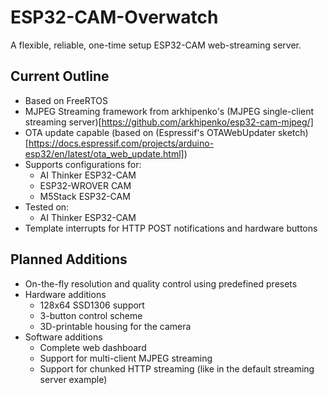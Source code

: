 # ESP32-CAM-Overwatch
A flexible, reliable, one-time setup ESP32-CAM web-streaming server.

## Current Outline
- Based on FreeRTOS
- MJPEG Streaming framework from arkhipenko's (MJPEG single-client streaming server)[https://github.com/arkhipenko/esp32-cam-mjpeg/]
- OTA update capable (based on (Espressif's OTAWebUpdater sketch)[https://docs.espressif.com/projects/arduino-esp32/en/latest/ota_web_update.html])
- Supports configurations for:
  - AI Thinker ESP32-CAM
  - ESP32-WROVER CAM
  - M5Stack ESP32-CAM
- Tested on:
  - AI Thinker ESP32-CAM
- Template interrupts for HTTP POST notifications and hardware buttons

## Planned Additions
- On-the-fly resolution and quality control using predefined presets
- Hardware additions
  - 128x64 SSD1306 support
  - 3-button control scheme
  - 3D-printable housing for the camera
- Software additions
  - Complete web dashboard
  - Support for multi-client MJPEG streaming
  - Support for chunked HTTP streaming (like in the default streaming server example)
